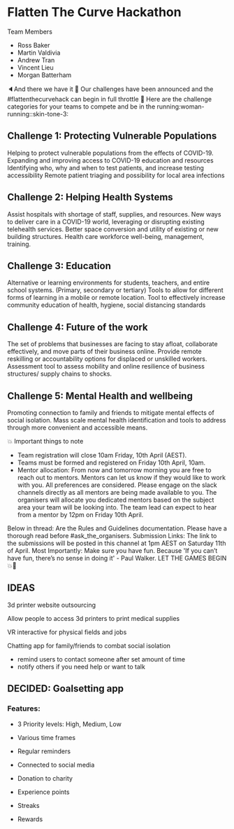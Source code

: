 # Flatten The Curve Hackathon

Team Members
- Ross Baker
- Martin Valdivia
- Andrew Tran
- Vincent Lieu
- Morgan Batterham

:speaker:And there we have it :rocket: Our challenges have been announced and the #flattenthecurvehack can begin in full throttle :tada:
Here are the challenge categories for your teams to compete and be in the running:woman-running::skin-tone-3:

## Challenge 1: Protecting Vulnerable Populations
Helping to protect vulnerable populations from the effects of COVID-19.
Expanding and improving access to COVID-19 education and resources
Identifying who, why and when to test patients, and increase testing accessibility
Remote patient triaging and possibility for local area infections

## Challenge 2: Helping Health Systems
Assist hospitals with shortage of staff, supplies, and resources.
New ways to deliver care in a COVID-19 world, leveraging or disrupting existing telehealth services.
Better space conversion and utility of existing or new building structures.
Health care workforce well-being, management, training.

## Challenge 3: Education
Alternative or learning environments for students, teachers, and entire school systems. (Primary, secondary or tertiary)
Tools to allow for different forms of learning in a mobile or remote location.
Tool to effectively increase community education of health, hygiene, social distancing standards

## Challenge 4: Future of the work
The set of problems that businesses are facing to stay afloat, collaborate effectively, and move parts of their business online.
Provide remote reskilling or accountability options for displaced or unskilled workers.
Assessment tool to assess mobility and online resilience of business structures/ supply chains to shocks.

## Challenge 5: Mental Health and wellbeing 
Promoting connection to family and friends to mitigate mental effects of social isolation.
Mass scale mental health identification and tools to address through more convenient and accessible means.


:boom: Important things to note
- Team registration will close 10am Friday, 10th April (AEST).
- Teams must be formed and registered on Friday 10th April, 10am.
- Mentor allocation: From now and tomorrow morning you are free to reach out to mentors. Mentors can let  us know if they would like to work with you. All preferences are considered. Please engage on the slack channels directly as all mentors are being made available to you. The organisers will allocate you dedicated mentors based on the subject area your team will be looking into. The team lead can expect to hear from a mentor by 12pm on Friday 10th April.


Below in thread: Are the Rules and Guidelines documentation. Please have a thorough read before #ask_the_organisers.
Submission Links: The link to the submissions will be posted in this channel at 1pm AEST on Saturday 11th of April.
Most Importantly:  Make sure you have fun. Because 'If you can’t have fun, there’s no sense in doing it' - Paul Walker.
LET THE GAMES BEGIN :boom::rocket: 



## IDEAS

3d printer website outsourcing

Allow people to access 3d printers to print medical supplies


VR interactive for physical fields and jobs

Chatting app for family/friends to combat social isolation
- remind users to contact someone after set amount of time
- notify others if you need help or want to talk

## DECIDED: Goalsetting app

### Features:

- 3 Priority levels: High, Medium, Low

- Various time frames

- Regular reminders

- Connected to social media

- Donation to charity

- Experience points

- Streaks

- Rewards
